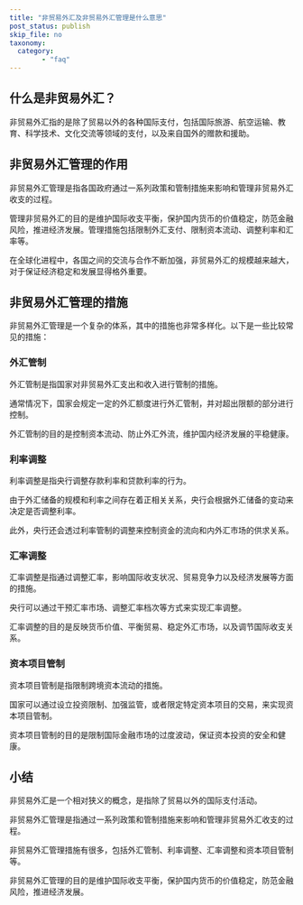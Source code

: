 ```yaml
---
title: "非贸易外汇及非贸易外汇管理是什么意思"
post_status: publish
skip_file: no
taxonomy:
  category:
        - "faq"
---
```


## 什么是非贸易外汇？

非贸易外汇指的是除了贸易以外的各种国际支付，包括国际旅游、航空运输、教育、科学技术、文化交流等领域的支付，以及来自国外的赠款和援助。

## 非贸易外汇管理的作用

非贸易外汇管理是指各国政府通过一系列政策和管制措施来影响和管理非贸易外汇收支的过程。

管理非贸易外汇的目的是维护国际收支平衡，保护国内货币的价值稳定，防范金融风险，推进经济发展。管理措施包括限制外汇支付、限制资本流动、调整利率和汇率等。

在全球化进程中，各国之间的交流与合作不断加强，非贸易外汇的规模越来越大，对于保证经济稳定和发展显得格外重要。

## 非贸易外汇管理的措施

非贸易外汇管理是一个复杂的体系，其中的措施也非常多样化。以下是一些比较常见的措施：

### 外汇管制

外汇管制是指国家对非贸易外汇支出和收入进行管制的措施。

通常情况下，国家会规定一定的外汇额度进行外汇管制，并对超出限额的部分进行控制。

外汇管制的目的是控制资本流动、防止外汇外流，维护国内经济发展的平稳健康。

### 利率调整

利率调整是指央行调整存款利率和贷款利率的行为。

由于外汇储备的规模和利率之间存在着正相关关系，央行会根据外汇储备的变动来决定是否调整利率。

此外，央行还会透过利率管制的调整来控制资金的流向和内外汇市场的供求关系。

### 汇率调整

汇率调整是指通过调整汇率，影响国际收支状况、贸易竞争力以及经济发展等方面的措施。

央行可以通过干预汇率市场、调整汇率档次等方式来实现汇率调整。

汇率调整的目的是反映货币价值、平衡贸易、稳定外汇市场，以及调节国际收支关系。

### 资本项目管制

资本项目管制是指限制跨境资本流动的措施。

国家可以通过设立投资限制、加强监管，或者限定特定资本项目的交易，来实现资本项目管制。

资本项目管制的目的是限制国际金融市场的过度波动，保证资本投资的安全和健康。

## 小结

非贸易外汇是一个相对狭义的概念，是指除了贸易以外的国际支付活动。

非贸易外汇管理是指通过一系列政策和管制措施来影响和管理非贸易外汇收支的过程。

非贸易外汇管理措施有很多，包括外汇管制、利率调整、汇率调整和资本项目管制等。

非贸易外汇管理的目的是维护国际收支平衡，保护国内货币的价值稳定，防范金融风险，推进经济发展。
